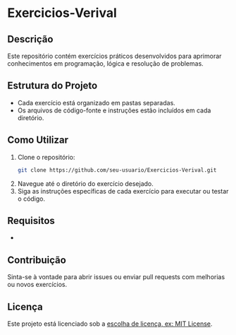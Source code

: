 ﻿# Exercicios-Verival

## Descrição
Este repositório contém exercícios práticos desenvolvidos para aprimorar conhecimentos em programação, lógica e resolução de problemas.

## Estrutura do Projeto
- Cada exercício está organizado em pastas separadas.
- Os arquivos de código-fonte e instruções estão incluídos em cada diretório.

## Como Utilizar
1. Clone o repositório:
    ```bash
    git clone https://github.com/seu-usuario/Exercicios-Verival.git
    ```
2. Navegue até o diretório do exercício desejado.
3. Siga as instruções específicas de cada exercício para executar ou testar o código.

## Requisitos
-  

## Contribuição
Sinta-se à vontade para abrir issues ou enviar pull requests com melhorias ou novos exercícios.

## Licença
Este projeto está licenciado sob a [escolha de licença, ex: MIT License](LICENSE).
